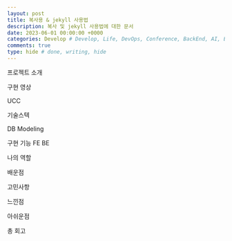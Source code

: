 ```yaml
---
layout: post
title: 복사용 & jekyll 사용법
description: 복사 및 jekyll 사용법에 대한 문서
date: 2023-06-01 00:00:00 +0000
categories: Develop # Develop, Life, DevOps, Conference, BackEnd, AI, Etc, retrospect
comments: true
type: hide # done, writing, hide
---
```


프로젝트 소개

구현 영상

UCC

기술스텍

DB Modeling

구현 기능
FE
BE

나의 역할

배운점

고민사항

느낀점

아쉬운점

총 회고
